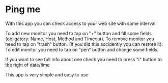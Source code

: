 # Ping me 

With this app you can check access to your web site with some interval

To add new monitor you need to tap on "+" button and fill some fields (obligatory: Name, Host, Method and Timeout).
To remove monitor you need to tap on "trash" button. (If you did this accidently you can restore it).
To edit monitor you need to tap on "pen" button and change some fields.

If you want to see full info about one check you need to press "i" button to the right of date/time

This app is very simple and easy to use
